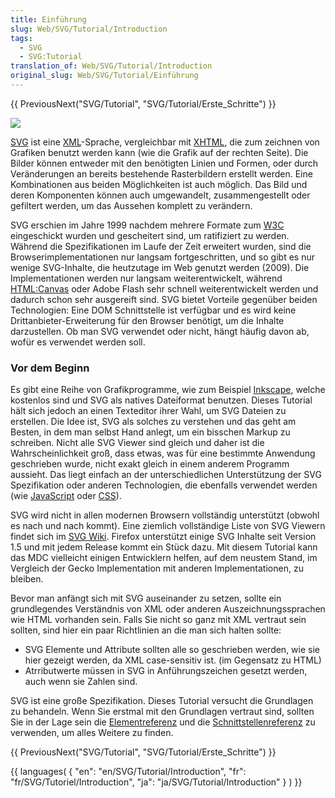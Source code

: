 ```yaml
---
title: Einführung
slug: Web/SVG/Tutorial/Introduction
tags:
  - SVG
  - SVG:Tutorial
translation_of: Web/SVG/Tutorial/Introduction
original_slug: Web/SVG/Tutorial/Einführung
---
```

{{ PreviousNext("SVG/Tutorial", "SVG/Tutorial/Erste_Schritte") }}

![](/@api/deki/files/348/=SVG_Overview.png)

[SVG](/De/SVG "De/SVG") ist eine [XML](/de/XML "De/XML")-Sprache, vergleichbar mit [XHTML](/De/XHTML "De/XHTML"), die zum zeichnen von Grafiken benutzt werden kann (wie die Grafik auf der rechten Seite). Die Bilder können entweder mit den benötigten Linien und Formen, oder durch Veränderungen an bereits bestehende Rasterbildern erstellt werden. Eine Kombinationen aus beiden Möglichkeiten ist auch möglich. Das Bild und deren Komponenten können auch umgewandelt, zusammengestellt oder gefiltert werden, um das Aussehen komplett zu verändern.

SVG erschien im Jahre 1999 nachdem mehrere Formate zum [W3C](http:///w3.org) eingeschickt wurden und gescheitert sind, um ratifiziert zu werden. Während die Spezifikationen im Laufe der Zeit erweitert wurden, sind die Browserimplementationen nur langsam fortgeschritten, und so gibt es nur wenige SVG-Inhalte, die heutzutage im Web genutzt werden (2009). Die Implementationen werden nur langsam weiterentwickelt, während [HTML:Canvas](/De/HTML/Canvas "De/HTML/Canvas") oder Adobe Flash sehr schnell weiterentwickelt werden und dadurch schon sehr ausgereift sind. SVG bietet Vorteile gegenüber beiden Technologien: Eine DOM Schnittstelle ist verfügbar und es wird keine Drittanbieter-Erweiterung für den Browser benötigt, um die Inhalte darzustellen. Ob man SVG verwendet oder nicht, hängt häufig davon ab, wofür es verwendet werden soll.

### Vor dem Beginn

Es gibt eine Reihe von Grafikprogramme, wie zum Beispiel [Inkscape](http://www.inkscape.org/), welche kostenlos sind und SVG als natives Dateiformat benutzen. Dieses Tutorial hält sich jedoch an einen Texteditor ihrer Wahl, um SVG Dateien zu erstellen. Die Idee ist, SVG als solches zu verstehen und das geht am Besten, in dem man selbst Hand anlegt, um ein bisschen Markup zu schreiben. Nicht alle SVG Viewer sind gleich und daher ist die Wahrscheinlichkeit groß, dass etwas, was für eine bestimmte Anwendung geschrieben wurde, nicht exakt gleich in einem anderem Programm aussieht. Das liegt einfach an der unterschiedlichen Unterstützung der SVG Spezifikation oder anderen Technologien, die ebenfalls verwendet werden (wie [JavaScript](/de/JavaScript "de/JavaScript") oder [CSS](/de/CSS "de/CSS")).

SVG wird nicht in allen modernen Browsern vollständig unterstützt (obwohl es nach und nach kommt). Eine ziemlich vollständige Liste von SVG Viewern findet sich im [SVG Wiki](http://wiki.svg.org/Viewer_Implementations). Firefox unterstützt einige SVG Inhalte seit Version 1.5 und mit jedem Release kommt ein Stück dazu. Mit diesem Tutorial kann das MDC vielleicht einigen Entwicklern helfen, auf dem neustem Stand, im Vergleich der Gecko Implementation mit anderen Implementationen, zu bleiben.

Bevor man anfängt sich mit SVG auseinander zu setzen, sollte ein grundlegendes Verständnis von XML oder anderen Auszeichnungssprachen wie HTML vorhanden sein. Falls Sie nicht so ganz mit XML vertraut sein sollten, sind hier ein paar Richtlinien an die man sich halten sollte:

- SVG Elemente und Attribute sollten alle so geschrieben werden, wie sie hier gezeigt werden, da XML case-sensitiv ist. (im Gegensatz zu HTML)
- Atrributwerte müssen in SVG in Anführungszeichen gesetzt werden, auch wenn sie Zahlen sind.

SVG ist eine große Spezifikation. Dieses Tutorial versucht die Grundlagen zu behandeln. Wenn Sie erstmal mit den Grundlagen vertraut sind, sollten Sie in der Lage sein die [Elementreferenz](/de/SVG/Elementreferenz) und die [Schnittstellenreferenz](/de/SVG/Schnittstellenreferenz) zu verwenden, um alles Weitere zu finden.

{{ PreviousNext("SVG/Tutorial", "SVG/Tutorial/Erste_Schritte") }}

{{ languages( { "en": "en/SVG/Tutorial/Introduction", "fr": "fr/SVG/Tutoriel/Introduction", "ja": "ja/SVG/Tutorial/Introduction" } ) }}
